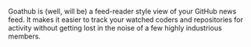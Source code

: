Goathub is (well, will be) a feed-reader style view of your GitHub news feed.  It makes it easier to track your watched coders and repositories for activity without getting lost in the noise of a few highly industrious members. 
